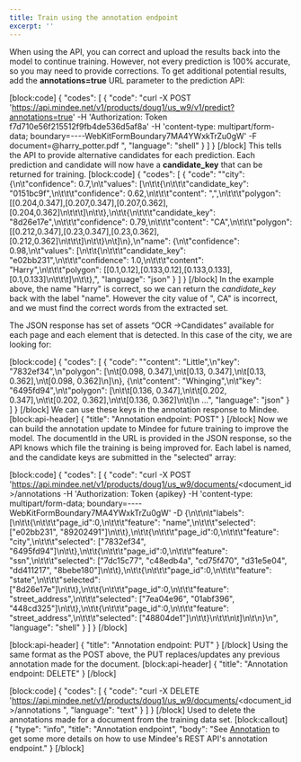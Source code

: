 ```yaml
---
title: Train using the annotation endpoint
excerpt: ''
---
```

When using the API, you can correct and upload the results back into the model to continue training. However, not every prediction is 100% accurate, so you may need to provide corrections. To get additional potential results, add the **annotations=true** URL parameter to the prediction API:

[block:code]
{
  "codes": [
    {
      "code": "curl -X POST 'https://api.mindee.net/v1/products/doug1/us_w9/v1/predict?annotations=true'    -H 'Authorization: Token f7d710e56f215512f9fb4de536d5af8a'     -H 'content-type: multipart/form-data; boundary=----WebKitFormBoundary7MA4YWxkTrZu0gW' -F document=@harry_potter.pdf   ",
      "language": "shell"
    }
  ]
}
[/block]
This tells the API to provide alternative candidates for each prediction. Each prediction and candidate will now have a **candidate_key** that can be returned for training.
[block:code]
{
  "codes": [
    {
      "code": "\"city\": {\n\t\"confidence\": 0.7,\n\t\"values\": [\n\t\t{\n\t\t\t\"candidate_key\": \"0151bc9f\",\n\t\t\t\"confidence\": 0.62,\n\t\t\t\"content\": \",\",\n\t\t\t\"polygon\": [[0.204,0.347],[0.207,0.347],[0.207,0.362],[0.204,0.362]\n\t\t\t]\n\t\t},\n\t\t{\n\t\t\t\"candidate_key\": \"8d26e17e\",\n\t\t\t\"confidence\": 0.79,\n\t\t\t\"content\": \"CA\",\n\t\t\t\"polygon\": [[0.212,0.347],[0.23,0.347],[0.23,0.362],[0.212,0.362]\n\t\t\t]\n\t\t}\n\t]\n},\n\"name\": {\n\t\"confidence\": 0.98,\n\t\"values\": [\n\t\t{\n\t\t\t\"candidate_key\": \"e02bb231\",\n\t\t\t\"confidence\": 1.0,\n\t\t\t\"content\": \"Harry\",\n\t\t\t\"polygon\": [[0.1,0.12],[0.133,0.12],[0.133,0.133],[0.1,0.133]\n\t\t\t]\n\t\t},",
      "language": "json"
    }
  ]
}
[/block]
In the example above, the name "Harry" is correct, so we can return the *candidate_key* back with the label "name".  However the city value of ", CA" is incorrect, and we must find the correct words from the extracted set. 

The JSON response has  set of assets “OCR ->Candidates” available for each page and each element that is detected. In this case of the city, we are looking for:

[block:code]
{
  "codes": [
    {
      "code": "\"content\": \"Little\",\n\"key\": \"7832ef34\",\n\"polygon\": [\n\t[0.098, 0.347],\n\t[0.13, 0.347],\n\t[0.13, 0.362],\n\t[0.098, 0.362]\n]\n}, {\n\t\"content\": \"Whinging\",\n\t\"key\": \"6495fd94\",\n\t\"polygon\": [\n\t\t[0.136, 0.347],\n\t\t[0.202, 0.347],\n\t\t[0.202, 0.362],\n\t\t[0.136, 0.362]\n\t]\n     ...",
      "language": "json"
    }
  ]
}
[/block]
We can use these keys in the annotation response to Mindee.
[block:api-header]
{
  "title": "Annotation endpoint: POST"
}
[/block]
Now we can build the annotation update to Mindee for future training to improve the model. The documentId in the URL is provided in the JSON response, so the API knows which file the training is being improved for. Each label is named, and the candidate keys are submitted in the "selected" array:

[block:code]
{
  "codes": [
    {
      "code": "curl -X POST 'https://api.mindee.net/v1/products/doug1/us_w9/documents/<document_id>/annotations  -H 'Authorization: Token {apikey}     -H 'content-type: multipart/form-data; boundary=----WebKitFormBoundary7MA4YWxkTrZu0gW' -D  {\n\t\n\t\"labels\": [\n\t\t{\n\t\t\t\"page_id\":0,\n\t\t\t\"feature\": \"name\",\n\t\t\t\"selected\": [\"e02bb231\", \"89202491\"]\n\t\t},\n\t\t{\n\t\t\t\"page_id\":0,\n\t\t\t\"feature\": \"city\",\n\t\t\t\"selected\": [\"7832ef34\", \"6495fd94\"]\n\t\t},\n\t\t{\n\t\t\t\"page_id\":0,\n\t\t\t\"feature\": \"ssn\",\n\t\t\t\"selected\": [\"7dc15c77\", \"c48edb4a\", \"cd75f470\", \"d31e5e04\", \"dd411217\", \"8bebe180\"]\n\t\t},\n\t\t{\n\t\t\t\"page_id\":0,\n\t\t\t\"feature\": \"state\",\n\t\t\t\"selected\": [\"8d26e17e\"]\n\t\t},\n\t\t{\n\t\t\t\"page_id\":0,\n\t\t\t\"feature\": \"street_address\",\n\t\t\t\"selected\": [\"7ea04e96\", \"01abf396\", \"448cd325\"]\n\t\t},\n\t\t{\n\t\t\t\"page_id\":0,\n\t\t\t\"feature\": \"street_address\",\n\t\t\t\"selected\": [\"48804de1\"]\n\t\t}\n\t\t\n\t]\n\t\n}\n",
      "language": "shell"
    }
  ]
}
[/block]

[block:api-header]
{
  "title": "Annotation endpoint: PUT"
}
[/block]
Using the same format as the POST above, the PUT replaces/updates any previous annotation made for the document.
[block:api-header]
{
  "title": "Annotation endpoint: DELETE"
}
[/block]

[block:code]
{
  "codes": [
    {
      "code": "curl -X DELETE 'https://api.mindee.net/v1/products/doug1/us_w9/documents/<document_id>/annotations  ",
      "language": "text"
    }
  ]
}
[/block]
Used to delete the annotations made for a document from the training data set.
[block:callout]
{
  "type": "info",
  "title": "Annotation endpoint",
  "body": "See  [Annotation](doc:annotation) to get some more details on how to use Mindee's REST API's annotation endpoint."
}
[/block]